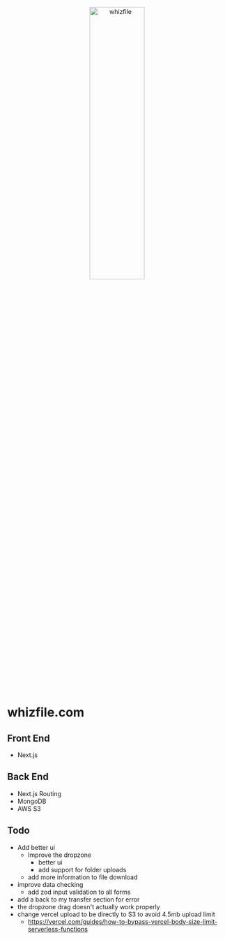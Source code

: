 <p align="center">
  <picture>
    <source srcset="https://www.munozarturo.com/assets/whizfile/logo-github.svg">
    <img alt="whizfile" src="https://www.munozarturo.com/assets/whizfile/logo-github.svg" width="50%" height="40%">
  </picture>
</p>

# whizfile.com

## Front End

- Next.js

## Back End

- Next.js Routing
- MongoDB
- AWS S3

## Todo

- Add better ui
  - Improve the dropzone
    - better ui
    - add support for folder uploads
  - add more information to file download
- improve data checking
  - add zod input validation to all forms
- add a back to my transfer section for error
- the dropzone drag doesn't actually work properly
- change vercel upload to be directly to S3 to avoid 4.5mb upload limit
  - <https://vercel.com/guides/how-to-bypass-vercel-body-size-limit-serverless-functions>
